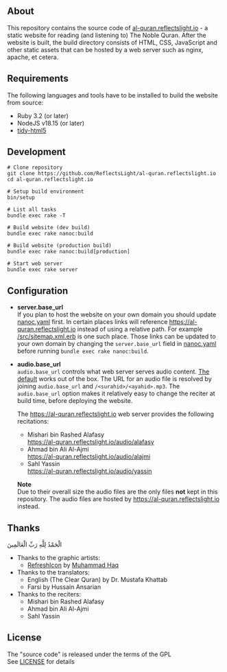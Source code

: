 ## About

This repository contains the source code of
[al-quran.reflectslight.io](https://al-quran.reflectslight.io) -
a static website for reading (and listening to)
The Noble Quran. After the website is built,
the build directory consists of HTML, CSS, JavaScript
and other static assets that can be hosted by
a web server such as nginx, apache, et cetera.

## Requirements

The following languages and tools have to be
installed to build the website from source:

* Ruby 3.2 (or later)
* NodeJS v18.15 (or later)
* [tidy-html5](https://github.com/htacg/tidy-html5)

## Development

    # Clone repository
    git clone https://github.com/ReflectsLight/al-quran.reflectslight.io
    cd al-quran.reflectslight.io

    # Setup build environment
    bin/setup

    # List all tasks
    bundle exec rake -T

    # Build website (dev build)
    bundle exec rake nanoc:build

    # Build website (production build)
    bundle exec rake nanoc:build[production]

    # Start web server
    bundle exec rake server

## Configuration

* **server.base_url** <br>
  If you plan to host the website on
  your own domain you should update
  [nanoc.yaml](nanoc.yaml.sample)
  first. In certain places
  links will reference
  https://al-quran.reflectslight.io
  instead of using a relative path.
  For example
  [/src/sitemap.xml.erb](/src/sitemap.xml.erb)
  is one such place. Those links can be updated
  to your own domain by changing the `server.base_url`
  field in
  [nanoc.yaml](nanoc.yaml.sample)
  before running `bundle exec rake nanoc:build`.

* **audio.base_url** <br>
  `audio.base_url` controls what web server serves
  audio content. 
  [The default](https://al-quran.reflectslight.io/audio/alafasy)
  works out of the box. The URL for an audio file is
  resolved by joining `audio.base_url` and
  `/<surahid>/<ayahid>.mp3`. The `audio.base_url` option
  makes it relatively easy to change the reciter
  at build time, before deploying the website.

  The https://al-quran.reflectslight.io web server
  provides the following recitations:

  - Mishari bin Rashed Alafasy <br>
  https://al-quran.reflectslight.io/audio/alafasy
  - Ahmad bin Ali Al-Ajmi <br>
  https://al-quran.reflectslight.io/audio/alajmi
  - Sahl Yassin <br>
  https://al-quran.reflectslight.io/audio/yassin

  **Note**<br>
  Due to their overall size the audio files are the only 
  files **not** kept in this repository. The audio files 
  are hosted  by https://al-quran.reflectslight.io instead.

## Thanks

الْحَمْدُ لِلَّهِ رَبِّ الْعَالَمِينَ

* Thanks to the graphic artists:
    - [RefreshIcon](/src/js/components/Icon.tsx)
      by
      [Muhammad Haq](https://freeicons.io/profile/823)
* Thanks to the translators:
    - English (The Clear Quran) by Dr. Mustafa Khattab
    - Farsi by Hussain Ansarian
* Thanks to the reciters:
    - Mishari bin Rashed Alafasy
    - Ahmad bin Ali Al-Ajmi
    - Sahl Yassin

## License

The "source code" is released under the terms of the GPL <br>
See [LICENSE](./LICENSE) for details
